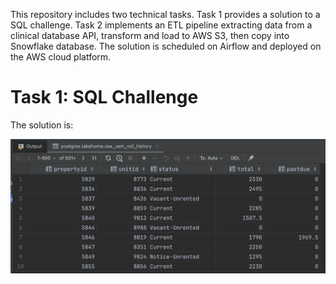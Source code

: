 This repository includes two technical tasks. Task 1 provides a solution to a SQL challenge. Task 2 implements an ETL pipeline extracting data from a clinical database API, transform and load to AWS S3, then copy into Snowflake database. The solution is scheduled on Airflow and deployed on the AWS cloud platform.

# Task 1: SQL Challenge
The solution is:

![Alt Text](<images/SQL_result_snapshot.png>)
